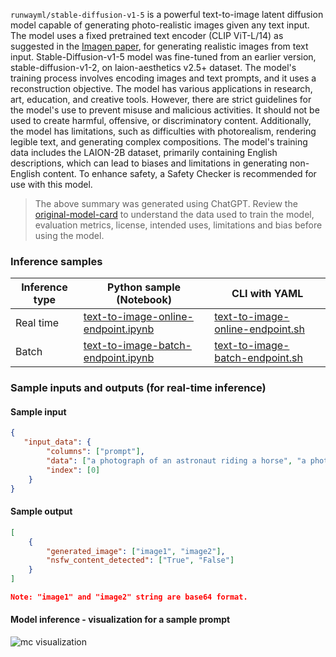 `runwayml/stable-diffusion-v1-5` is a powerful text-to-image latent diffusion model capable of generating photo-realistic images given any text input. The model uses a fixed pretrained text encoder (CLIP ViT-L/14) as suggested in the <a href="https://arxiv.org/abs/2205.11487" target="_blank">Imagen paper</a>, for generating realistic images from text input. Stable-Diffusion-v1-5 model was fine-tuned from an  earlier version, stable-diffusion-v1-2, on laion-aesthetics v2.5+ dataset. The model's training process involves encoding images and text prompts, and it uses a reconstruction objective. The model has various applications in research, art, education, and creative tools. However, there are strict guidelines for the model's use to prevent misuse and malicious activities. It should not be used to create harmful, offensive, or discriminatory content. Additionally, the model has limitations, such as difficulties with photorealism, rendering legible text, and generating complex compositions. The model's training data includes the LAION-2B dataset, primarily containing English descriptions, which can lead to biases and limitations in generating non-English content. To enhance safety, a Safety Checker is recommended for use with this model.

> The above summary was generated using ChatGPT. Review the <a href="https://huggingface.co/runwayml/stable-diffusion-v1-5" target="_blank">original-model-card</a> to understand the data used to train the model, evaluation metrics, license, intended uses, limitations and bias before using the model.

### Inference samples

Inference type|Python sample (Notebook)|CLI with YAML
|--|--|--|
Real time|<a href="https://aka.ms/azureml-infer-sdk-text-to-image" target="_blank">text-to-image-online-endpoint.ipynb</a>|<a href="https://aka.ms/azureml-infer-cli-text-to-image" target="_blank">text-to-image-online-endpoint.sh</a>
Batch |<a href="https://aka.ms/azureml-infer-batch-sdk-text-to-image" target="_blank">text-to-image-batch-endpoint.ipynb</a>|<a href="https://aka.ms/azureml-infer-batch-cli-text-to-image" target="_blank">text-to-image-batch-endpoint.sh</a>

### Sample inputs and outputs (for real-time inference)

#### Sample input

```json
{
   "input_data": {
        "columns": ["prompt"],
        "data": ["a photograph of an astronaut riding a horse", "a photograph of a cat riding a horse"],
        "index": [0]
    }
}
```

#### Sample output

```json
[
    {
        "generated_image": ["image1", "image2"],
        "nsfw_content_detected": ["True", "False"]
    }
]

Note: "image1" and "image2" string are base64 format.
```

#### Model inference - visualization for a sample prompt

<img src="https://automlcesdkdataresources.blob.core.windows.net/finetuning-image-models/images/Model_Result_Visualizations(Do_not_delete)/plot_microsoft-swinv2-base-patch4-window12-192-22k_MC.png" alt="mc visualization">
